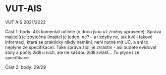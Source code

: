 # VUT-AIS
VUT AIS 2021/2022

Část 1: 
        body: 4/5
        komentář učitele (v docu jsou už změny upravené): Správa majitelů je zbytečná (majitel je jeden, ne? - a i kdyby ne, tak kvůli takové informaci, která se prakticky nikdy nemění, není nutné mít UC, a ani to neplyne ze specifikace). Také správa židlí je zvláštní - asi budete evidovat stoly a počty židlí u nich, ale ne každou židli zvlášť... To plyne i ze specifikace
                          
Část 2:
        body: 29/29
